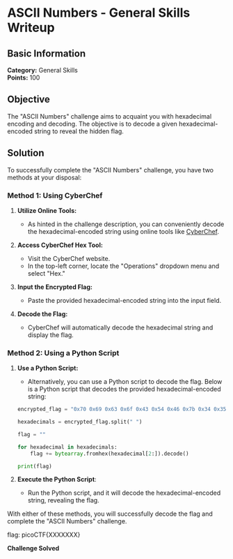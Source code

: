 # ASCII Numbers - General Skills Writeup

## Basic Information
**Category:** General Skills  
**Points:** 100

## Objective

The "ASCII Numbers" challenge aims to acquaint you with hexadecimal encoding and decoding. The objective is to decode a given hexadecimal-encoded string to reveal the hidden flag.

## Solution

To successfully complete the "ASCII Numbers" challenge, you have two methods at your disposal:

### Method 1: Using CyberChef

1. **Utilize Online Tools:**
   - As hinted in the challenge description, you can conveniently decode the hexadecimal-encoded string using online tools like [CyberChef](https://gchq.github.io/CyberChef/).

2. **Access CyberChef Hex Tool:**
   - Visit the CyberChef website.
   - In the top-left corner, locate the "Operations" dropdown menu and select "Hex."

3. **Input the Encrypted Flag:**
   - Paste the provided hexadecimal-encoded string into the input field.

4. **Decode the Flag:**
   - CyberChef will automatically decode the hexadecimal string and display the flag.

### Method 2: Using a Python Script

1. **Use a Python Script:**
   - Alternatively, you can use a Python script to decode the flag. Below is a Python script that decodes the provided hexadecimal-encoded string:
   
   ```python
   encrypted_flag = "0x70 0x69 0x63 0x6f 0x43 0x54 0x46 0x7b 0x34 0x35 0x63 0x31 0x31 0x5f 0x6e 0x30 0x5f 0x71 0x75 0x33 0x35 0x37 0x31 0x30 0x6e 0x35 0x5f 0x31 0x6c 0x6c 0x5f 0x74 0x33 0x31 0x31 0x5f 0x79 0x33 0x5f 0x6e 0x30 0x5f 0x6c 0x31 0x33 0x35 0x5f 0x34 0x34 0x35 0x64 0x34 0x31 0x38 0x30 0x7d"
   
   hexadecimals = encrypted_flag.split(" ")
   
   flag = ""
   
   for hexadecimal in hexadecimals: 
       flag += bytearray.fromhex(hexadecimal[2:]).decode()
   
   print(flag)
    ```  
2. **Execute the Python Script**:
   - Run the Python script, and it will decode the hexadecimal-encoded string, revealing the flag.  

With either of these methods, you will successfully decode the flag and complete the "ASCII Numbers" challenge.  

flag: picoCTF{XXXXXXX}  

**Challenge Solved**  
